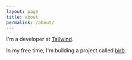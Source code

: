 ```yaml
---
layout: page
title: about
permalink: /about/
---
```


I'm a developer at [Tailwind](https://tailwindapp.com).

In my free time, I'm building a project called [birb](https://github.com/murtyjones/birb).
